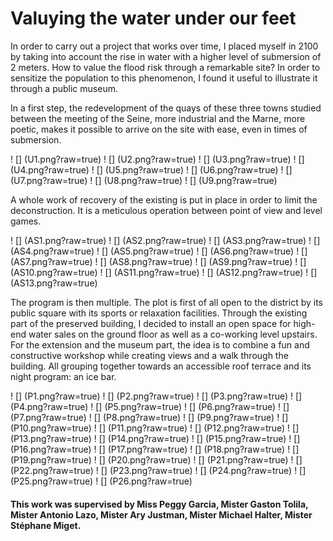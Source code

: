 # Valuying the water under our feet

In order to carry out a project that works over time, I placed myself in 2100 by taking into account the rise in water with a higher level of submersion of 2 meters.
How to value the flood risk through a remarkable site? In order to sensitize the population to this phenomenon,
I found it useful to illustrate it through a public museum.

In a first step, the redevelopment of the quays of these three towns studied between the meeting of the Seine, more industrial and the Marne, more poetic, makes it possible to arrive on the site with ease, even in times of submersion.

! [] (U1.png?raw=true)
! [] (U2.png?raw=true)
! [] (U3.png?raw=true)
! [] (U4.png?raw=true) 
! [] (U5.png?raw=true)
! [] (U6.png?raw=true)
! [] (U7.png?raw=true)
! [] (U8.png?raw=true)
! [] (U9.png?raw=true)

A whole work of recovery of the existing is put in place in order to limit the deconstruction. It is a meticulous operation between point of view and level games.

! [] (AS1.png?raw=true)
! [] (AS2.png?raw=true)
! [] (AS3.png?raw=true)
! [] (AS4.png?raw=true)
! [] (AS5.png?raw=true)
! [] (AS6.png?raw=true)
! [] (AS7.png?raw=true)
! [] (AS8.png?raw=true)
! [] (AS9.png?raw=true)
! [] (AS10.png?raw=true)
! [] (AS11.png?raw=true)
! [] (AS12.png?raw=true)
! [] (AS13.png?raw=true)

The program is then multiple. The plot is first of all open to the district by its public square with its sports or relaxation facilities.
Through the existing part of the preserved building, I decided to install an open space for high-end water sales on the ground floor as well as a co-working level upstairs.
For the extension and the museum part, the idea is to combine a fun and constructive workshop while creating views and a walk through the building. All grouping together towards an accessible roof terrace and its night program: an ice bar.

! [] (P1.png?raw=true)
! [] (P2.png?raw=true)
! [] (P3.png?raw=true)
! [] (P4.png?raw=true)
! [] (P5.png?raw=true)
! [] (P6.png?raw=true)
! [] (P7.png?raw=true)
! [] (P8.png?raw=true)
! [] (P9.png?raw=true)
! [] (P10.png?raw=true)
! [] (P11.png?raw=true)
! [] (P12.png?raw=true)
! [] (P13.png?raw=true)
! [] (P14.png?raw=true)
! [] (P15.png?raw=true)
! [] (P16.png?raw=true)
! [] (P17.png?raw=true)
! [] (P18.png?raw=true)
! [] (P19.png?raw=true)
! [] (P20.png?raw=true)
! [] (P21.png?raw=true)
! [] (P22.png?raw=true)
! [] (P23.png?raw=true)
! [] (P24.png?raw=true)
! [] (P25.png?raw=true)
! [] (P26.png?raw=true)

#### This work was supervised by Miss Peggy Garcia, Mister Gaston Tolila, Mister Antonio Lazo, Mister Ary Justman, Mister Michael Halter, Mister Stéphane Miget.


